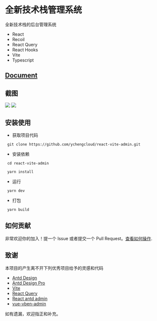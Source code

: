 # 全新技术栈管理系统

全新技术栈的后台管理系统

- React
- Recoil
- React Query
- React Hooks
- Vite
- Typescript

## [Document](./README.md)


## 截图

![](./screenshot1.png)
![](./screenshot2.png)


## 安装使用

- 获取项目代码

```
 git clone https://github.com/ychengcloud/react-vite-admin.git
 ```

- 安装依赖

```
 cd react-vite-admin
 ```

```
 yarn install
 ```

- 运行

```
 yarn dev
 ```

- 打包

```
 yarn build
 ```

## 如何贡献

非常欢迎你的加入！提一个 Issue 或者提交一个 Pull Request。[查看如何操作](./contributing.md).

## 致谢

本项目的产生离不开下列优秀项目给予的灵感和代码

- [Antd Design](https://ant.design)
- [Antd Design Pro](https://pro.ant.design/)
- [Vite](https://vitejs.dev/)
- [React Query](https://react-query.tanstack.com/)
- [React antd admin](https://github.com/WinmezzZ/react-antd-admin.git)
- [vue-vben-admin](https://github.com/anncwb/vue-vben-admin)

如有遗漏，欢迎指正和补充。